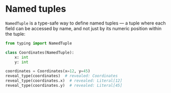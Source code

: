 # Named tuples

`NamedTuple` is a type-safe way to define named tuples — a tuple where each field can be accessed by
name, and not just by its numeric position within the tuple:

```py
from typing import NamedTuple

class Coordinates(NamedTuple):
    x: int
    y: int

coordinates = Coordinates(x=12, y=45)
reveal_type(coordinates)  # revealed: Coordinates
reveal_type(coordinates.x)  # revealed: Literal[12]
reveal_type(coordinates.y)  # revealed: Literal[45]
```
